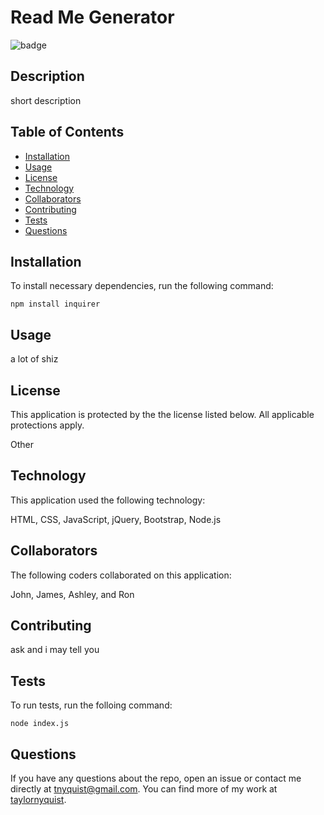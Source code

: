 # Read Me Generator
![badge](https://img.shields.io/badge/license-Other-brightgreen)<br />

## Description
short description

## Table of Contents

* [Installation](#installation)
* [Usage](#usage)
* [License](#license)
* [Technology](#technology)
* [Collaborators](#collaborators)
* [Contributing](#contributing)
* [Tests](#tests)
* [Questions](#questions)

## Installation
To install necessary dependencies, run the following command:

```
npm install inquirer
```

## Usage
a lot of shiz

## License
This application is protected by the the license listed below.  All applicable protections apply.

Other

## Technology
This application used the following technology:

HTML, CSS, JavaScript, jQuery, Bootstrap, Node.js

## Collaborators
The following coders collaborated on this application:

John, James, Ashley, and Ron

## Contributing
ask and i may tell you

## Tests
To run tests, run the folloing command:
```
node index.js
```

## Questions
If you have any questions about the repo, open an issue or contact me directly at tnyquist@gmail.com.  You can find more of my work at [taylornyquist](https://github.com/taylornyquist).
